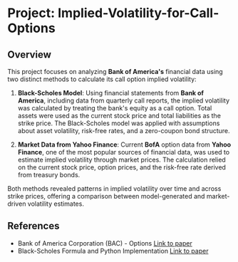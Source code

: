 # Project: Implied-Volatility-for-Call-Options

## Overview

This project focuses on analyzing **Bank of America's** financial data using two distinct methods to calculate its call option implied volatility:

1. **Black-Scholes Model**: Using financial statements from **Bank of America**, including data from quarterly call reports, the implied volatility was calculated by treating the bank's equity as a call option. Total assets were used as the current stock price and total liabilities as the strike price. The Black-Scholes model was applied with assumptions about asset volatility, risk-free rates, and a zero-coupon bond structure.

2. **Market Data from Yahoo Finance**: Current **BofA** option data from **Yahoo Finance**, one of the most popular sources of financial data, was used to estimate implied volatility through market prices. The calculation relied on the current stock price, option prices, and the risk-free rate derived from treasury bonds.

Both methods revealed patterns in implied volatility over time and across strike prices, offering a comparison between model-generated and market-driven volatility estimates.

## References
- Bank of America Corporation (BAC) - Options [Link to paper](https://finance.yahoo.com/quote/BAC/options/) 
- Black-Scholes Formula and Python Implementation [Link to paper](https://aaronschlegel.me/black-scholes-formula-python.html)
